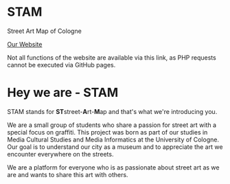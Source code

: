 # STAM

Street Art Map of Cologne

[Our Website](https://untoastedtoast.github.io/STAM/)

Not all functions of the website are available via this link, as PHP requests cannot be executed via GitHub pages.

# Hey we are - STAM

STAM stands for **ST**street-**A**rt-**M**ap and that's what we're introducing you.

We are a small group of students who share a passion for street art with a special focus on graffiti. This project was born as part of our studies in Media Cultural Studies and Media Informatics at the University of Cologne. Our goal is to understand our city as a museum and to appreciate the art we encounter everywhere on the streets.

We are a platform for everyone who is as passionate about street art as we are and wants to share this art with others.
